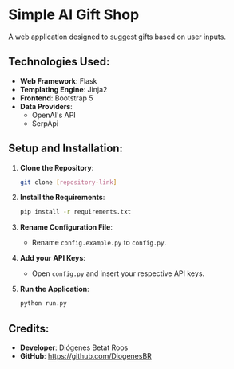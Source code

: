 # Simple AI Gift Shop

A web application designed to suggest gifts based on user inputs.

## Technologies Used:
- **Web Framework**: Flask
- **Templating Engine**: Jinja2
- **Frontend**: Bootstrap 5
- **Data Providers**:
  - OpenAI's API
  - SerpApi

## Setup and Installation:

1. **Clone the Repository**: 
   ```bash
   git clone [repository-link]
   ```

2. **Install the Requirements**: 
   ```bash
   pip install -r requirements.txt
   ```

3. **Rename Configuration File**:
   - Rename `config.example.py` to `config.py`.

4. **Add your API Keys**:
   - Open `config.py` and insert your respective API keys.

5. **Run the Application**:
   ```bash
   python run.py
   ```

## Credits:
- **Developer**: Diógenes Betat Roos
- **GitHub**: https://github.com/DiogenesBR
